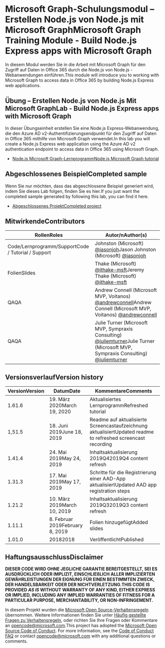 # <a name="microsoft-graph-training-module---build-nodejs-express-apps-with-microsoft-graph"></a><span data-ttu-id="5a0e9-101">Microsoft Graph-Schulungsmodul – Erstellen Node.js von Node.js mit Microsoft Graph</span><span class="sxs-lookup"><span data-stu-id="5a0e9-101">Microsoft Graph Training Module - Build Node.js Express apps with Microsoft Graph</span></span>

<span data-ttu-id="5a0e9-102">In diesem Modul werden Sie in die Arbeit mit Microsoft Graph für den Zugriff auf Daten in Office 365 durch die Node.js von Node.js -Webanwendungen einführen.</span><span class="sxs-lookup"><span data-stu-id="5a0e9-102">This module will introduce you to working with Microsoft Graph to access data in Office 365 by building Node.js Express web applications.</span></span>

## <a name="lab---build-nodejs-express-apps-with-microsoft-graph"></a><span data-ttu-id="5a0e9-103">Übung – Erstellen Node.js von Node.js Mit Microsoft Graph</span><span class="sxs-lookup"><span data-stu-id="5a0e9-103">Lab - Build Node.js Express apps with Microsoft Graph</span></span>

<span data-ttu-id="5a0e9-104">In dieser Übungseinheit erstellen Sie eine Node.js Express-Webanwendung, die den Azure AD v2-Authentifizierungsendpunkt für den Zugriff auf Daten in Office 365 mithilfe von Microsoft Graph verwendet.</span><span class="sxs-lookup"><span data-stu-id="5a0e9-104">In this lab you will create a Node.js Express web application using the Azure AD v2 authentication endpoint to access data in Office 365 using Microsoft Graph.</span></span>

- [<span data-ttu-id="5a0e9-105">Node.js Microsoft Graph-Lernprogramm</span><span class="sxs-lookup"><span data-stu-id="5a0e9-105">Node.js Microsoft Graph tutorial</span></span>](https://docs.microsoft.com/graph/training/node-tutorial)

## <a name="completed-sample"></a><span data-ttu-id="5a0e9-106">Abgeschlossenes Beispiel</span><span class="sxs-lookup"><span data-stu-id="5a0e9-106">Completed sample</span></span>

<span data-ttu-id="5a0e9-107">Wenn Sie nur möchten, dass das abgeschlossene Beispiel generiert wird, indem Sie dieses Lab folgen, finden Sie es hier.</span><span class="sxs-lookup"><span data-stu-id="5a0e9-107">If you just want the completed sample generated by following this lab, you can find it here.</span></span>

- [<span data-ttu-id="5a0e9-108">Abgeschlossenes Projekt</span><span class="sxs-lookup"><span data-stu-id="5a0e9-108">Completed project</span></span>](demo)

## <a name="contributors"></a><span data-ttu-id="5a0e9-109">Mitwirkende</span><span class="sxs-lookup"><span data-stu-id="5a0e9-109">Contributors</span></span>

|           <span data-ttu-id="5a0e9-110">Rollen</span><span class="sxs-lookup"><span data-stu-id="5a0e9-110">Roles</span></span>            |                                           <span data-ttu-id="5a0e9-111">Autor/n</span><span class="sxs-lookup"><span data-stu-id="5a0e9-111">Author(s)</span></span>                                           |
| -------------------------- | --------------------------------------------------------------------------------------------- |
| <span data-ttu-id="5a0e9-112">Code/Lernprogramm/Support</span><span class="sxs-lookup"><span data-stu-id="5a0e9-112">Code / Tutorial  / Support</span></span> | <span data-ttu-id="5a0e9-113">Johnston (Microsoft) [@jasonjoh](//github.com/jasonjoh)</span><span class="sxs-lookup"><span data-stu-id="5a0e9-113">Jason Johnston (Microsoft) [@jasonjoh](//github.com/jasonjoh)</span></span>                                 |
| <span data-ttu-id="5a0e9-114">Folien</span><span class="sxs-lookup"><span data-stu-id="5a0e9-114">Slides</span></span>                     | <span data-ttu-id="5a0e9-115">Thake (Microsoft) [@jthake-msft](//github.com/jthake-msft)</span><span class="sxs-lookup"><span data-stu-id="5a0e9-115">Jeremy Thake (Microsoft) [@jthake-msft](//github.com/jthake-msft)</span></span>                             |
| <span data-ttu-id="5a0e9-116">QA</span><span class="sxs-lookup"><span data-stu-id="5a0e9-116">QA</span></span>                         | <span data-ttu-id="5a0e9-117">Andrew Connell (Microsoft MVP, Voitanos) [@andrewconnell](//github.com/andrewconnell)</span><span class="sxs-lookup"><span data-stu-id="5a0e9-117">Andrew Connell (Microsoft MVP, Voitanos) [@andrewconnell](//github.com/andrewconnell)</span></span>         |
| <span data-ttu-id="5a0e9-118">QA</span><span class="sxs-lookup"><span data-stu-id="5a0e9-118">QA</span></span>                         | <span data-ttu-id="5a0e9-119">Julie Turner (Microsoft MVP, Sympraxis Consulting) [@juliemturner](//github.com/juliemturner)</span><span class="sxs-lookup"><span data-stu-id="5a0e9-119">Julie Turner (Microsoft MVP, Sympraxis Consulting) [@juliemturner](//github.com/juliemturner)</span></span> |

## <a name="version-history"></a><span data-ttu-id="5a0e9-120">Versionsverlauf</span><span class="sxs-lookup"><span data-stu-id="5a0e9-120">Version history</span></span>

| <span data-ttu-id="5a0e9-121">Version</span><span class="sxs-lookup"><span data-stu-id="5a0e9-121">Version</span></span> |       <span data-ttu-id="5a0e9-122">Datum</span><span class="sxs-lookup"><span data-stu-id="5a0e9-122">Date</span></span>       |                     <span data-ttu-id="5a0e9-123">Kommentare</span><span class="sxs-lookup"><span data-stu-id="5a0e9-123">Comments</span></span>                     |
| ------- | ---------------- | ------------------------------------------------ |
| <span data-ttu-id="5a0e9-124">1.6</span><span class="sxs-lookup"><span data-stu-id="5a0e9-124">1.6</span></span>     | <span data-ttu-id="5a0e9-125">19. März 2020</span><span class="sxs-lookup"><span data-stu-id="5a0e9-125">March 19, 2020</span></span>   | <span data-ttu-id="5a0e9-126">Aktualisiertes Lernprogramm</span><span class="sxs-lookup"><span data-stu-id="5a0e9-126">Refreshed tutorial</span></span>                               |
| <span data-ttu-id="5a0e9-127">1,5</span><span class="sxs-lookup"><span data-stu-id="5a0e9-127">1.5</span></span>     | <span data-ttu-id="5a0e9-128">18. Juni 2019</span><span class="sxs-lookup"><span data-stu-id="5a0e9-128">June 18, 2019</span></span>    | <span data-ttu-id="5a0e9-129">Readme auf aktualisierte Screencastaufzeichnung aktualisiert</span><span class="sxs-lookup"><span data-stu-id="5a0e9-129">Updated readme to refreshed screencast recording</span></span> |
| <span data-ttu-id="5a0e9-130">1.4</span><span class="sxs-lookup"><span data-stu-id="5a0e9-130">1.4</span></span>     | <span data-ttu-id="5a0e9-131">24. Mai 2019</span><span class="sxs-lookup"><span data-stu-id="5a0e9-131">May 24, 2019</span></span>     | <span data-ttu-id="5a0e9-132">Inhaltsaktualisierung 2019Q4</span><span class="sxs-lookup"><span data-stu-id="5a0e9-132">2019Q4 content refresh</span></span>                           |
| <span data-ttu-id="5a0e9-133">1.3</span><span class="sxs-lookup"><span data-stu-id="5a0e9-133">1.3</span></span>     | <span data-ttu-id="5a0e9-134">17. Mai 2019</span><span class="sxs-lookup"><span data-stu-id="5a0e9-134">May 17, 2019</span></span>     | <span data-ttu-id="5a0e9-135">Schritte für die Registrierung einer AAD-App aktualisiert</span><span class="sxs-lookup"><span data-stu-id="5a0e9-135">Updated AAD app registration steps</span></span>               |
| <span data-ttu-id="5a0e9-136">1.2</span><span class="sxs-lookup"><span data-stu-id="5a0e9-136">1.2</span></span>     | <span data-ttu-id="5a0e9-137">10. März 2019</span><span class="sxs-lookup"><span data-stu-id="5a0e9-137">March 10, 2019</span></span>   | <span data-ttu-id="5a0e9-138">Inhaltsaktualisierung 2019Q3</span><span class="sxs-lookup"><span data-stu-id="5a0e9-138">2019Q3 content refresh</span></span>                           |
| <span data-ttu-id="5a0e9-139">1.1</span><span class="sxs-lookup"><span data-stu-id="5a0e9-139">1.1</span></span>     | <span data-ttu-id="5a0e9-140">8. Februar 2019</span><span class="sxs-lookup"><span data-stu-id="5a0e9-140">February 8, 2019</span></span> | <span data-ttu-id="5a0e9-141">Folien hinzugefügt</span><span class="sxs-lookup"><span data-stu-id="5a0e9-141">Added slides</span></span>                                     |
| <span data-ttu-id="5a0e9-142">1.0</span><span class="sxs-lookup"><span data-stu-id="5a0e9-142">1.0</span></span>     | <span data-ttu-id="5a0e9-143">2018</span><span class="sxs-lookup"><span data-stu-id="5a0e9-143">2018</span></span>             | <span data-ttu-id="5a0e9-144">Veröffentlicht</span><span class="sxs-lookup"><span data-stu-id="5a0e9-144">Published</span></span>                                        |

## <a name="disclaimer"></a><span data-ttu-id="5a0e9-145">Haftungsausschluss</span><span class="sxs-lookup"><span data-stu-id="5a0e9-145">Disclaimer</span></span>

<span data-ttu-id="5a0e9-146">**DIESER CODE  WIRD OHNE JEGLICHE GARANTIE BEREITGESTELLT, SEI ES AUSDRÜCKLICH ODER IMPLIZIT, EINSCHLIEßLICH ALLER IMPLIZIERTEN GEWÄHRLEISTUNGEN DER EIGNUNG FÜR EINEN BESTIMMTEN ZWECK, DER HANDELSBARKEIT ODER DER NICHTVERLETZUNG.**</span><span class="sxs-lookup"><span data-stu-id="5a0e9-146">**THIS CODE IS PROVIDED *AS IS* WITHOUT WARRANTY OF ANY KIND, EITHER EXPRESS OR IMPLIED, INCLUDING ANY IMPLIED WARRANTIES OF FITNESS FOR A PARTICULAR PURPOSE, MERCHANTABILITY, OR NON-INFRINGEMENT.**</span></span>

<span data-ttu-id="5a0e9-p101">In diesem Projekt wurden die [Microsoft Open Source-Verhaltensregeln](https://opensource.microsoft.com/codeofconduct/) übernommen. Weitere Informationen finden Sie unter [Häufig gestellte Fragen zu Verhaltensregeln](https://opensource.microsoft.com/codeofconduct/faq/), oder richten Sie Ihre Fragen oder Kommentare an [opencode@microsoft.com](mailto:opencode@microsoft.com).</span><span class="sxs-lookup"><span data-stu-id="5a0e9-p101">This project has adopted the [Microsoft Open Source Code of Conduct](https://opensource.microsoft.com/codeofconduct/). For more information, see the [Code of Conduct FAQ](https://opensource.microsoft.com/codeofconduct/faq/) or contact [opencode@microsoft.com](mailto:opencode@microsoft.com) with any additional questions or comments.</span></span>
